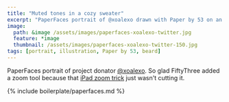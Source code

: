```yaml
---
title: "Muted tones in a cozy sweater"
excerpt: "PaperFaces portrait of @xoalexo drawn with Paper by 53 on an iPad."
image: 
  path: &image /assets/images/paperfaces-xoalexo-twitter.jpg 
  feature: *image
  thumbnail: /assets/images/paperfaces-xoalexo-twitter-150.jpg
tags: [portrait, illustration, Paper by 53, beard]
---
```


PaperFaces portrait of project donator [@xoalexo](https://twitter.com/xoalexo). So glad FiftyThree added a zoom tool because that [iPad zoom trick](http://chris.pirillo.com/unlock-the-ipad-zoom-feature/) just wasn't cutting it.

{% include boilerplate/paperfaces.md %}
